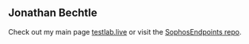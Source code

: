 ## Jonathan Bechtle

Check out my main page [testlab.live](https://testlablive.live) or visit the [SophosEndpoints repo](https://github.com/testlablive/SophosEndpoints).
